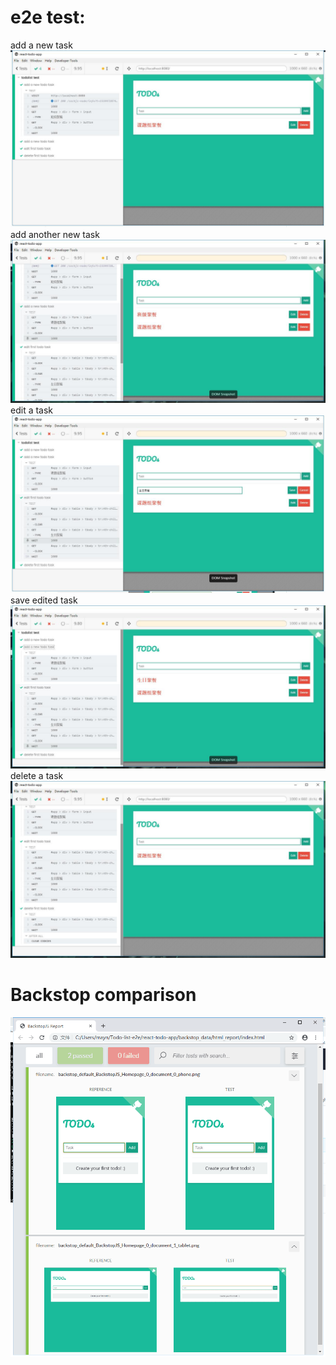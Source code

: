 # e2e test:  
add a new task
![image missing](https://github.com/citarreikee/Todo-list-e2e/blob/master/imgs/add.jpg)  
add another new task
![image missing](https://github.com/citarreikee/Todo-list-e2e/blob/master/imgs/add%20new.jpg)
edit a task  
![image missing](https://github.com/citarreikee/Todo-list-e2e/blob/master/imgs/edit.jpg)  
save edited task  
![image missing](https://github.com/citarreikee/Todo-list-e2e/blob/master/imgs/edit%20save.jpg)  
delete a task  
![image missing](https://github.com/citarreikee/Todo-list-e2e/blob/master/imgs/delete.jpg)  
# Backstop comparison  
![image missing](https://github.com/citarreikee/Todo-list-e2e/blob/master/imgs/backstop.png)  
